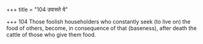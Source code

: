 +++
title = "104 उपासते ये"

+++
104	Those foolish householders who constantly seek (to live on) the food of others, become, in consequence of that (baseness), after death the cattle of those who give them food.
